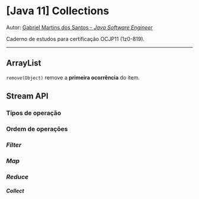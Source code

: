 # [Java 11] Collections
Autor: [Gabriel Martins dos Santos - *Java Software Engineer*](https://linkedin.com/in/martinsgms)

Caderno de estudos para certificação OCJP11 (1z0-819).

---

## ArrayList
`remove(Object)` remove a **primeira ocorrência** do item.

## Stream API

### Tipos de operação
### Ordem de operações

### *Filter*
### *Map*
### *Reduce*
#### *Collect*
